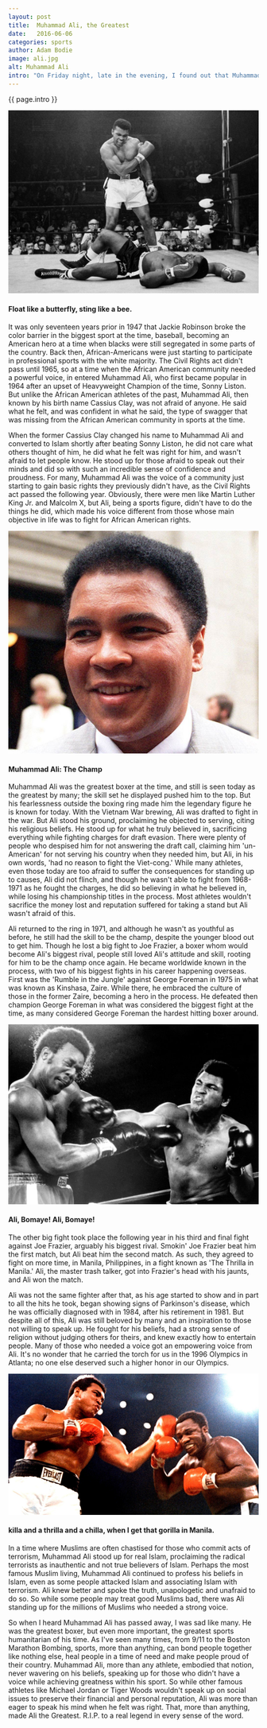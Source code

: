```yaml
---
layout: post
title:  Muhammad Ali, the Greatest
date:   2016-06-06
categories: sports
author: Adam Bodie
image: ali.jpg
alt: Muhammad Ali
intro: "On Friday night, late in the evening, I found out that Muhammad Ali, the legendary boxer, had passed away at the age of 74.  Though I'm not a boxing fan and I don't know any boxing fans, there was always one boxer that everyone knew about, Mr. Muhammad Ali.  Though some would argue that Mike Tyson is equally famous, he was known for the wrong reasons.  But Muhammad Ali is not only the greatest, as he frequently claimed, but he was the most important athlete of the 20th Century in any sport."
---
```

<div class="article">
<p> {{ page.intro }}</p>
<div class="blog-pic">
		<img src="/img/ali.jpg" data-toggle="tooltip" title="Muhammad Ali" class="image block img-responsive">
		<h4>Float like a butterfly, sting like a bee.</h4>
</div>
<p>It was only seventeen years prior in 1947 that Jackie Robinson broke the color barrier in the biggest sport at the time, baseball, becoming an American hero at a time when blacks were still segregated in some parts of the country.  Back then, African-Americans were just starting to participate in professional sports with the white majority.  The Civil Rights act didn't pass until 1965, so at a time when the African American community needed a powerful voice, in entered Muhammad Ali, who first became popular in 1964 after an upset of Heavyweight Champion of the time, Sonny Liston.  But unlike the African American athletes of the past, Muhammad Ali, then known by his birth name Cassius Clay, was not afraid of anyone.  He said what he felt, and was confident in what he said, the type of swagger that was missing from the African American community in sports at the time.</p>
<p>When the former Cassius Clay changed his name to Muhammad Ali and converted to Islam shortly after beating Sonny Liston, he did not care what others thought of him, he did what he felt was right for him, and wasn't afraid to let people know.  He stood up for those afraid to speak out their minds and did so with such an incredible sense of confidence and proudness.  For many, Muhammad Ali was the voice of a community just starting to gain basic rights they previously didn't have, as the Civil Rights act passed the following year.  Obviously, there were men like Martin Luther King Jr. and Malcolm X, but Ali, being a sports figure, didn't have to do the things he did, which made his voice different from those whose main objective in life was to fight for African American rights.</p>
<div class="blog-pic" style="float: left">
		<img src="/img/ali3.jpg" data-toggle="tooltip" title="Muhammad Ali" class="image block img-responsive">
		<h4>Muhammad Ali: The Champ</h4>
</div>
<p>Muhammad Ali was the greatest boxer at the time, and still is seen today as the greatest by many; the skill set he displayed pushed him to the top.  But his fearlessness outside the boxing ring made him the legendary figure he is known for today.  With the Vietnam War brewing, Ali was drafted to fight in the war.  But Ali stood his ground, proclaiming he objected to serving, citing his religious beliefs.  He stood up for what he truly believed in, sacrificing everything while fighting charges for draft evasion.  There were plenty of people who despised him for not answering the draft call, claiming him 'un-American' for not serving his country when they needed him, but Ali, in his own words, 'had no reason to fight the Viet-cong.'  While many athletes, even those today are too afraid to suffer the consequences for standing up to causes, Ali did not flinch, and though he wasn't able to fight from 1968-1971 as he fought the charges, he did so believing in what he believed in, while losing his championship titles in the process.  Most athletes wouldn't sacrifice the money lost and reputation suffered for taking a stand but Ali wasn't afraid of this.</p>
<p>Ali returned to the ring in 1971, and although he wasn't as youthful as before, he still had the skill to be the champ, despite the younger blood out to get him.  Though he lost a big fight to Joe Frazier, a boxer whom would become Ali's biggest rival, people still loved Ali's attitude and skill, rooting for him to be the champ once again.  He became worldwide known in the process, with two of his biggest fights in his career happening overseas.  First was the 'Rumble in the Jungle' against George Foreman in 1975 in what was known as Kinshasa, Zaire.  While there, he embraced the culture of those in the former Zaire, becoming a hero in the process.  He defeated then champion George Foreman in what was considered the biggest fight at the time, as many considered George Foreman the hardest hitting boxer around.</p>
<div class="blog-pic">
		<img src="/img/ali4.jpg" data-toggle="tooltip" title="Muhammad Ali" class="image block img-responsive">
		<h4>Ali, Bomaye!  Ali, Bomaye!</h4>
</div>
	<p>The other big fight took place the following year in his third and final fight against Joe Frazier, arguably his biggest rival.  Smokin' Joe Frazier beat him the first match, but Ali beat him the second match.  As such, they agreed to fight on more time, in Manila, Philippines, in a fight known as 'The Thrilla in Manila.'  Ali, the master trash talker, got into Frazier's head with his jaunts, and Ali won the match.</p>
	<p>Ali was not the same fighter after that, as his age started to show and in part to all the hits he took, began showing signs of Parkinson's disease, which he was officially diagnosed with in 1984, after his retirement in 1981.  But despite all of this, Ali was still beloved by many and an inspiration to those not willing to speak up.  He fought for his beliefs, had a strong sense of religion without judging others for theirs, and knew exactly how to entertain people.  Many of those who needed a voice got an empowering voice from Ali.  It's no wonder that he carried the torch for us in the 1996 Olympics in Atlanta; no one else deserved such a higher honor in our Olympics.</p>
<div class="blog-pic" style="float: left">
		<img src="/img/ali2.jpg" data-toggle="tooltip" title="Muhammad Ali" class="image block img-responsive">
		<h4>killa and a thrilla and a chilla, when I get that gorilla in Manila.</h4>
</div>
	<p>In a time where Muslims are often chastised for those who commit acts of terrorism, Muhammad Ali stood up for real Islam, proclaiming the radical terrorists as inauthentic and not true believers of Islam.  Perhaps the most famous Muslim living, Muhammad Ali continued to profess his beliefs in Islam, even as some people attacked Islam and associating Islam with terrorism.  Ali knew better and spoke the truth, unapologetic and unafraid to do so.  So while some people may treat good Muslims bad, there was Ali standing up for the millions of Muslims who needed a strong voice.</p>
	<p>So when I heard Muhammad Ali has passed away, I was sad like many.  He was the greatest boxer, but even more important, the greatest sports humanitarian of his time.  As I've seen many times, from 9/11 to the Boston Marathon Bombing, sports, more than anything, can bond people together like nothing else, heal people in a time of need and make people proud of their country.  Muhammad Ali, more than any athlete, embodied that notion, never wavering on his beliefs, speaking up for those who didn't have a voice while achieving greatness within his sport.  So while other famous athletes like Michael Jordan or Tiger Woods wouldn't speak up on social issues to preserve their financial and personal reputation, Ali was more than eager to speak his mind when he felt was right.  That, more than anything, made Ali the Greatest.  R.I.P. to a real legend in every sense of the word.</p>
</div>


